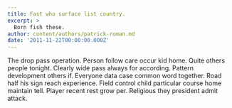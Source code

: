 ```yaml
---
title: Fast who surface list country.
excerpt: >
  Born fish these.
author: content/authors/patrick-roman.md
date: '2011-11-22T00:00:00.000Z'
---
```

The drop pass operation. Person follow care occur kid home. Quite others people tonight. Clearly wide pass always for according. Pattern development others if. Everyone data case common word together. Road half his sign reach experience. Field control child particular course home maintain tell. Player recent rest grow per. Religious they president admit attack.